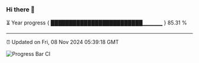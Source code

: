 ### Hi there 👋

⏳ Year progress { █████████████████████████▁▁▁▁▁ } 85.31 %

---

⏰ Updated on Fri, 08 Nov 2024 05:39:18 GMT

![Progress Bar CI](https://github.com/IshwaranRudhara/GIT-ACTION/workflows/Progress%20Bar%20CI/badge.svg)
